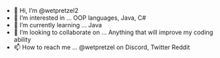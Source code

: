 - 👋 Hi, I’m @wetpretzel2
- 👀 I’m interested in ... OOP languages, Java, C#
- 🌱 I’m currently learning ... Java
- 💞️ I’m looking to collaborate on ... Anything that will improve my coding ability
- 📫 How to reach me ... @wetpretzel on Discord, Twitter Reddit

<!---
wetpretzel2/wetpretzel2 is a ✨ special ✨ repository because its `README.md` (this file) appears on your GitHub profile.
You can click the Preview link to take a look at your changes.
--->

